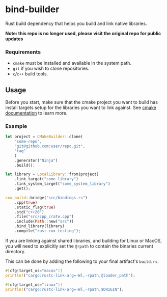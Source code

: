 # bind-builder

Rust build dependency that helps you build and link native libraries.

**Note: this repo is no longer used, please visit the original repo for public updates**

### Requirements

 - `cmake` must be installed and available in the system path.
 - `git` if you wish to clone repositories.
 - `c`/`c++` build tools.

## Usage

Before you start, make sure that the cmake project you want to build has install targets setup
for the libraries you want to link against. See
[cmake documentation](https://cmake.org/cmake/help/latest/command/install.html) to learn more.

### Example

```rust
let project = CMakeBuilder::clone(
    "some-repo",
    "git@github.com:user/repo.git",
    "tag"
    )
    .generator("Ninja")
    .build();

let library = LocalLibrary::from(project)
    .link_target("some_library")
    .link_system_target("some_system_library")
    .get();

cxx_build::bridge("src/bindings.rs")
    .cpp(true)
    .static_flag(true)
    .std("c++20")
    .file("src/cpp_crate.cpp")
    .include(Path::new("src"))
    .bind_library(library)
    .compile("rust-cxx-testing");
```

If you are linking against shared libraries, and building for Linux or MacOS, you will need to
explicitly set the `@rpath` to contain the binaries current directory.

This can be done by adding the following to your final artifact's `build.rs`:

```rust
#[cfg(target_os="macos")]
println!("cargo:rustc-link-arg=-Wl,-rpath,@loader_path");

#[cfg(target_os="linux")]
println!("cargo:rustc-link-arg=-Wl,-rpath,$ORIGIN");
```
